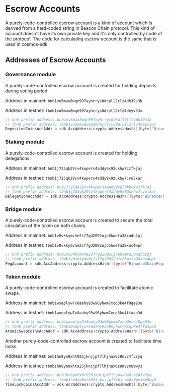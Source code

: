 # Escrow Accounts
A purely-code-controlled escrow account is a kind of account which is derived from a hard-coded string in Beacon Chain protocol. This kind of account doesn't have its own private key and it's only controlled by code of the protocol. The code for calculating escrow account is the same that is used in cosmos-sdk.

## Addresses of Escrow Accounts

### Governance module
A purely-code-controlled escrow account is created for holding deposits during voting period.

Address in mainnet: `bnb1vu5max8wqn997ayhrrys0drpll2rlz4dh39s3h`

Address in testnet: `tbnb1vu5max8wqn997ayhrrys0drpll2rlz4deyv53x`
```go
// bnb prefix address: bnb1vu5max8wqn997ayhrrys0drpll2rlz4dh39s3h
// tbnb prefix address: tbnb1vu5max8wqn997ayhrrys0drpll2rlz4deyv53x
DepositedCoinsAccAddr = sdk.AccAddress(crypto.AddressHash([]byte("BinanceChainDepositedCoins")))
```

### Staking module
A purely-code-controlled escrow account is created for holding delegations.

Address in mainnet: `bnb1j725qk29cv4kwpers4addy9x93ukhw7czfkjaj`

Address in testnet: `tbnb1j725qk29cv4kwpers4addy9x93ukhw7cvulkar`
```go
// bnb prefix address: bnb1j725qk29cv4kwpers4addy9x93ukhw7czfkjaj
// tbnb prefix address: tbnb1j725qk29cv4kwpers4addy9x93ukhw7cvulkar
DelegationAccAddr = sdk.AccAddress(crypto.AddressHash([]byte("BinanceChainStakeDelegation")))
```

### Bridge module
A purely-code-controlled escrow account is created to secure the total circulation of the token on both chains.

Address in mainnet: `bnb1v8vkkymvhe2sf7gd2092ujc6hweta38xadu2pj`

Address in testnet: `tbnb1v8vkkymvhe2sf7gd2092ujc6hweta38xnc4wpr`
```go
// bnb prefix address: bnb1v8vkkymvhe2sf7gd2092ujc6hweta38xadu2pj
// tbnb prefix address: tbnb1v8vkkymvhe2sf7gd2092ujc6hweta38xnc4wpr
PegAccount = sdk.AccAddress(crypto.AddressHash([]byte("BinanceChainPegAccount")))
```

### Token module
A purely-code-controlled escrow account is created to facilitate atomic swaps.

Address in mainnet: `bnb1wxeplyw7x8aahy93w96yhwm7xcq3ke4f8ge93u`

Address in testnet: `tbnb1wxeplyw7x8aahy93w96yhwm7xcq3ke4ffasp3d`
```go
// bnb prefix address: bnb1wxeplyw7x8aahy93w96yhwm7xcq3ke4f8ge93u
// tbnb prefix address: tbnb1wxeplyw7x8aahy93w96yhwm7xcq3ke4ffasp3d
AtomicSwapCoinsAccAddr = sdk.AccAddress(crypto.AddressHash([]byte("BinanceChainAtomicSwapCoins")))
```

Another purely-code-controlled escrow account is created to facilitate time locks.

Address in mainnet: `bnb1hn8ym9xht925jkncjpf7lhjnax6z8nv24fv2yq`

Address in testnet: `tbnb1hn8ym9xht925jkncjpf7lhjnax6z8nv2mu9wy3`
```go
// bnb prefix address: bnb1hn8ym9xht925jkncjpf7lhjnax6z8nv24fv2yq
// tbnb prefix address: tbnb1hn8ym9xht925jkncjpf7lhjnax6z8nv2mu9wy3
TimeLockCoinsAccAddr = sdk.AccAddress(crypto.AddressHash([]byte("BinanceChainTimeLockCoins")))
```